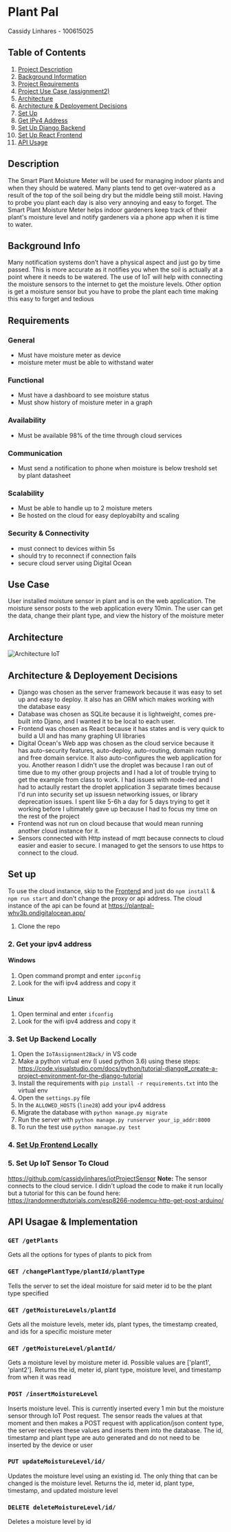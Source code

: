 # Plant Pal
Cassidy Linhares - 100615025

## Table of Contents
1. [Project Description](#desc)  
2. [Background Information](#bkgd) 
3. [Project Requirements](#req)   
4. [Project Use Case (assignment2)](#usecase) 
5. [Architecture](#arch) 
6. [Architecture & Deployement Decisions](#arch-deploy-des)
7. [Set Up](#setup)  
8. [Get IPv4 Address](#ipv4)  
9. [Set Up Django Backend](#back)  
10. [Set Up React Frontend](#front)  
11. [API Usage](#api)  

## Description <a name="desc"></a>
The Smart Plant Moisture Meter will be used for managing indoor plants and when they should be watered. Many plants tend to get over-watered as a result of the top of the soil being dry but the middle being still moist. Having to probe you plant each day is also very annoying and easy to forget. The Smart Plant Moisture Meter helps indoor gardeners keep track of their plant's moisture level and notify gardeners via a phone app when it is time to water.
## Background Info <a name="bkgd"></a>
Many notification systems don’t have a physical aspect and just go by time passed. This is more accurate as it notifies you when the soil is actually at a point where it needs to be watered. The use of IoT will help with connecting the moisture sensors to the internet to get the moisture levels.  Other option is get a moisture sensor but you have to probe the plant each time making this easy to forget and tedious
## Requirements <a name="req"></a>
### General
- Must have moisture meter as device
- moisture meter must be able to withstand water
### Functional
- Must have a dashboard to see moisture status
- Must show history of moisture meter in a graph
### Availability
- Must be available 98% of the time through cloud services
### Communication
- Must send a notification to phone when moisture is below treshold set by plant datasheet
### Scalability
- Must be able to handle up to 2 moisture meters
- Be hosted on the cloud for easy deployabilty and scaling
### Security & Connectivity
- must connect to devices within 5s
- should try to reconnect if connection fails
- secure cloud server using Digital Ocean

## Use Case <a name="usecase"></a>
User installed moisture sensor in plant and is on the web application. The moisture sensor posts to the web application every 10min. 
The user can get the data, change their plant type, and view the history of the moisture meter

## Architecture <a name="arch"></a>
![Architecture IoT](https://user-images.githubusercontent.com/30815527/144935475-1a68c642-83c5-45c6-9da5-694828a5c8aa.png)

## Architecture & Deployement Decisions <a name="arch-deploy-des"></a>
- Django was chosen as the server framework because it was easy to set up and easy to deploy. It also has an ORM which makes working with the database easy
- Database was chosen as SQLite because it is lightweight, comes pre-built into Djano, and I wanted it to be local to each user.
- Frontend was chosen as React because it has states and is very quick to build a UI and has many graphing UI libraries
- Digital Ocean's Web app was chosen as the cloud service because it has auto-security features, auto-deploy, auto-routing, domain routing and free domain service. It also auto-configures the web application for you.   Another reason I didn't use the droplet was because I ran out of time due to my other group projects and I had a lot of trouble trying to get the example from class to work. I had issues with node-red and I had to actaully restart the droplet application 3 separate times because I'd run into security set up issuesn networking issues, or library deprecation issues. I spent like 5-6h a day for 5 days trying to get it working before I ultimately gave up because I had to focus my time on the rest of the project
- Frontend was not run on cloud because that would mean running another cloud instance for it.
- Sensors connected with Http instead of mqtt because connects to cloud easier and easier to secure. I managed to get the sensors to use https to connect to the cloud. 

## Set up <a name="setup"></a>
To use the cloud instance, skip to the [Frontend](#front) and just do `npm install` & `npm run start` and don't change the proxy or api address.
The cloud instance of the api can be found at https://plantpal-whv3b.ondigitalocean.app/
1. Clone the repo
### 2. Get your ipv4 address <a name="ipv4"></a>
#### Windows
1. Open command prompt and enter `ipconfig`
2. Look for the wifi ipv4 address and copy it
#### Linux
1. Open terminal and enter `ifconfig`
2. Look for the wifi ipv4 address and copy it

### 3. Set Up Backend Locally <a name="back"></a>
1. Open the `IoTAssignment2Back/` in VS code
2. Make a python virtual env (I used python 3.6) using these steps: https://code.visualstudio.com/docs/python/tutorial-django#_create-a-project-environment-for-the-django-tutorial
3. Install the requirements with `pip install -r requirements.txt` into the virtual env
4. Open the `settings.py` file
5. In the `ALLOWED_HOSTS` (`line28`) add your ipv4 address
6. Migrate the database with `python manage.py migrate`
7. Run the server with `python manage.py runserver your_ip_addr:8000` 
8. To run the test use `python managae.py test`

### 4. [Set Up Frontend Locally](https://github.com/cassidylinhares/iotProjectWebFront#setup-) <a name="front"></a>

### 5. Set Up IoT Sensor To Cloud <a name="sensor"></a>
https://github.com/cassidylinhares/iotProjectSensor
**Note:** The sensor connects to the cloud service. I didn't upload the code to make it run locally but a tutorial for this can be found here: https://randomnerdtutorials.com/esp8266-nodemcu-http-get-post-arduino/

## API Usagae & Implementation <a name="api"></a>
### `GET /getPlants`
Gets all the options for types of plants to pick from
### `GET /changePlantType/plantId/plantType`
Tells the server to set the ideal moisture for said meter id to be the plant type specified
### `GET /getMoistureLevels/plantId`
Gets all the moisture levels, meter ids, plant types, the timestamp created, and ids for a specific moisture meter
### `GET /getMoistureLevel/plantId/`
Gets a moisture level by moisture meter id. Possible values are ['plant1', 'plant2']. Returns the id, meter id, plant type, moisture level, and timestamp from when it was read
### `POST /insertMoistureLevel`
Inserts moisture level. This is currently inserted every 1 min but the moisture sensor through IoT Post request. The sensor reads the values at that moment and then makes a POST request with application/json content type, the server receives these values and inserts them into the database. The id, timestamp and plant type are auto generated and do not need to be inserted by the device or user
### `PUT updateMoistureLevel/id/`
Updates the moisture level using an existing id. The only thing that can be changed is the moisture level. Returns the id, meter id, plant type, timestamp, and updated moisture level
### `DELETE deleteMoistureLevel/id/`
Deletes a moisture level by id
